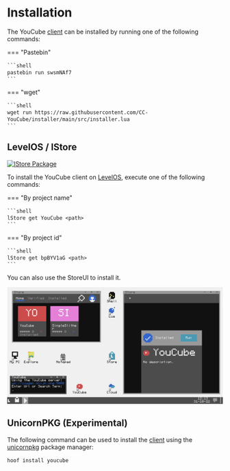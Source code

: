 # Installation

The YouCube [client] can be installed by running one of the following commands:

=== "Pastebin"

    ```shell
    pastebin run swsmNAf7
    ```

=== "wget"

    ```shell
    wget run https://raw.githubusercontent.com/CC-YouCube/installer/main/src/installer.lua
    ```

## LevelOS / lStore

[![lStore Package]](https://github.com/CC-YouCube/client/actions/workflows/lstore-put.yml)

To install the YouCube client on [LevelOS], execute one of the following commands:

=== "By project name"

    ```shell
    lStore get YouCube <path>
    ```

=== "By project id"

    ```shell
    lStore get bpBYV1aG <path>
    ```

You can also use the StoreUI to install it.

![preview]

## UnicornPKG (Experimental)

The following command can be used to install the [client] using the [unicornpkg] package manager:

```shell
hoof install youcube
```

[unicornpkg]: https://unicornpkg.madefor.cc
[preview]: ../../assets/levelos.png
[LevelOS]: https://discord.com/invite/vBsjGqy99U
[client]: https://github.com/CC-YouCube/client
[lStore Package]: https://img.shields.io/github/actions/workflow/status/CC-YouCube/client/lstore-put.yml?branch=main&label=lStore%20Package&logo=github&style=for-the-badge
